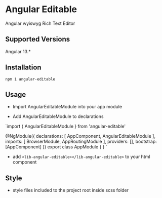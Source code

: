 # Angular Editable

Angular wyiswyg Rich Text Editor

## Supported Versions

Angular 13.*

## Installation

`npm i angular-editable`

## Usage

* Import AngularEditableModule into your app module

* Add AngularEditableModule to declarations

`import { AngularEditableModule } from 'angular-editable'

@NgModule({
  declarations: [
    AppComponent,
    AngularEditableModule
  ],
  imports: [
    BrowserModule,
    AppRoutingModule
  ],
  providers: [],
  bootstrap: [AppComponent]
})
export class AppModule { }
`

* add `<lib-angular-editable></lib-angular-editable>` to your html component

## Style

* style files included to the project root inside scss folder
